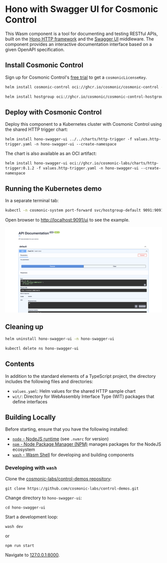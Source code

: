 # Hono with Swagger UI for Cosmonic Control

This Wasm component is a tool for documenting and testing RESTful APIs, built on the [Hono HTTP framework](https://hono.dev/docs/) and the [Swagger UI](https://swagger.io/docs/open-source-tools/swagger-ui/usage/installation/) middleware. The component provides an interactive documentation interface based on a given OpenAPI specification. 

## Install Cosmonic Control

Sign up for Cosmonic Control's [free trial](https://cosmonic.com/trial) to get a `cosmonicLicenseKey`.

```bash
helm install cosmonic-control oci://ghcr.io/cosmonic/cosmonic-control --version 0.2.0 --namespace cosmonic-system --create-namespace --set cosmonicLicenseKey="<insert license here>"
```
```bash
helm install hostgroup oci://ghcr.io/cosmonic/cosmonic-control-hostgroup --version 0.2.0 --namespace cosmonic-system --set http.enabled=true
```

## Deploy with Cosmonic Control

Deploy this component to a Kubernetes cluster with Cosmonic Control using the shared HTTP trigger chart:

```shell
helm install hono-swagger-ui ../../charts/http-trigger -f values.http-trigger.yaml -n hono-swagger-ui --create-namespace
```

The chart is also available as an OCI artifact:

```shell
helm install hono-swagger-ui oci://ghcr.io/cosmonic-labs/charts/http-trigger:0.1.2 -f values.http-trigger.yaml -n hono-swagger-ui --create-namespace
```

## Running the Kubernetes demo

In a separate terminal tab:

```bash
kubectl -n cosmonic-system port-forward svc/hostgroup-default 9091:9091
```

Open browser to <http://localhost:9091/ui> to see the example.

![screenshot](./images/screenshot.png)

## Cleaning up

```bash
helm uninstall hono-swagger-ui -n hono-swagger-ui
```
```bash
kubectl delete ns hono-swagger-ui
```

## Contents

In addition to the standard elements of a TypeScript project, the directory includes the following files and directories:

- `values.yaml`: Helm values for the shared HTTP sample chart
- `wit/`: Directory for WebAssembly Interface Type (WIT) packages that define interfaces

## Building Locally

Before starting, ensure that you have the following installed:

- [`node` - NodeJS runtime](https://nodejs.org) (see `.nvmrc` for version)
- [`npm` - Node Package Manager (NPM)](https://github.com/npm/cli) manages packages for the NodeJS ecosystem
- [`wash` - Wasm Shell](https://github.com/wasmCloud/wash) for developing and building components

### Developing with `wash`

Clone the [cosmonic-labs/control-demos repository](https://github.com/cosmonic-labs/control-demos): 

```shell
git clone https://github.com/cosmonic-labs/control-demos.git
```

Change directory to `hono-swagger-ui`:

```shell
cd hono-swagger-ui
```

Start a development loop:

```shell
wash dev
```

or

```shell
npm run start
```

Navigate to [127.0.0.1:8000](http://127.0.0.1:8000).
